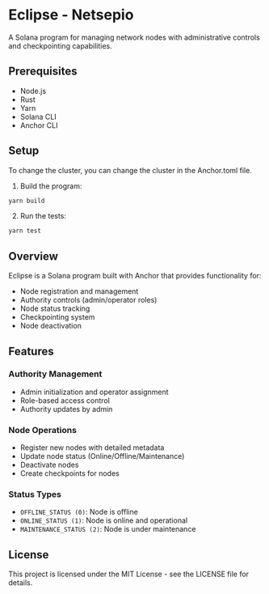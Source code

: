 # Eclipse - Netsepio

A Solana program for managing network nodes with administrative controls and checkpointing capabilities.

## Prerequisites

- Node.js
- Rust
- Yarn
- Solana CLI
- Anchor CLI

## Setup

To change the cluster, you can change the cluster in the Anchor.toml file.

1. Build the program:

```bash
yarn build
```

2. Run the tests:

```bash
yarn test
```

## Overview

Eclipse is a Solana program built with Anchor that provides functionality for:

- Node registration and management
- Authority controls (admin/operator roles)
- Node status tracking
- Checkpointing system
- Node deactivation

## Features

### Authority Management

- Admin initialization and operator assignment
- Role-based access control
- Authority updates by admin

### Node Operations

- Register new nodes with detailed metadata
- Update node status (Online/Offline/Maintenance)
- Deactivate nodes
- Create checkpoints for nodes

### Status Types

- `OFFLINE_STATUS (0)`: Node is offline
- `ONLINE_STATUS (1)`: Node is online and operational
- `MAINTENANCE_STATUS (2)`: Node is under maintenance

## License

This project is licensed under the MIT License - see the LICENSE file for details.

